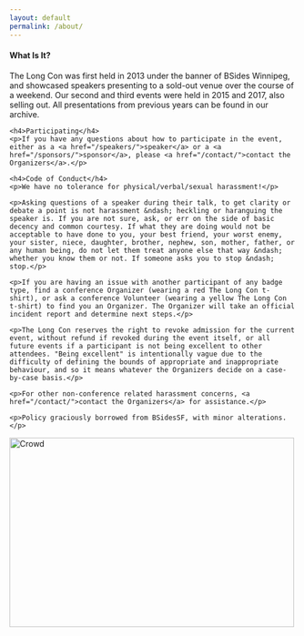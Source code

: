 ```yaml
---
layout: default
permalink: /about/
---
```


<div class="row marketing">
  <div class="col-lg-6">
    <h4>What Is It?</h4>
    <p>The Long Con was first held in 2013 under the banner of BSides Winnipeg, and showcased speakers presenting to a sold-out venue over the course of a weekend. Our second and third events were held in 2015 and 2017, also selling out. All presentations from previous years can be found in our archive.</p>

    <h4>Participating</h4>
    <p>If you have any questions about how to participate in the event, either as a <a href="/speakers/">speaker</a> or a <a href="/sponsors/">sponsor</a>, please <a href="/contact/">contact the Organizers</a>.</p>

    <h4>Code of Conduct</h4>
    <p>We have no tolerance for physical/verbal/sexual harassment!</p>

    <p>Asking questions of a speaker during their talk, to get clarity or debate a point is not harassment &ndash; heckling or haranguing the speaker is. If you are not sure, ask, or err on the side of basic decency and common courtesy. If what they are doing would not be acceptable to have done to you, your best friend, your worst enemy, your sister, niece, daughter, brother, nephew, son, mother, father, or any human being, do not let them treat anyone else that way &ndash; whether you know them or not. If someone asks you to stop &ndash; stop.</p>

    <p>If you are having an issue with another participant of any badge type, find a conference Organizer (wearing a red The Long Con t-shirt), or ask a conference Volunteer (wearing a yellow The Long Con t-shirt) to find you an Organizer. The Organizer will take an official incident report and determine next steps.</p>

    <p>The Long Con reserves the right to revoke admission for the current event, without refund if revoked during the event itself, or all future events if a participant is not being excellent to other attendees. "Being excellent" is intentionally vague due to the difficulty of defining the bounds of appropriate and inappropriate behaviour, and so it means whatever the Organizers decide on a case-by-case basis.</p>

    <p>For other non-conference related harassment concerns, <a href="/contact/">contact the Organizers</a> for assistance.</p>

    <p>Policy graciously borrowed from BSidesSF, with minor alterations.</p>
  </div>

  <div class="col-lg-6">
    <a href="https://www.flickr.com/photos/bsideswpg/10910499375" title="Crowd by BSides Winnipeg, on Flickr">
      <img src="https://farm4.staticflickr.com/3816/10910499375_716d01b894.jpg" width="500" height="333" alt="Crowd" class="img-responsive" alt="Responsive image">
    </a>
  </div>
</div>
